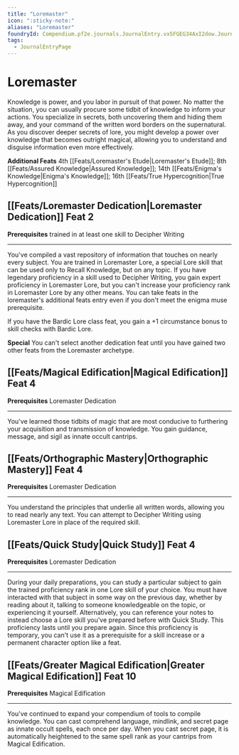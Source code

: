```yaml
---
title: "Loremaster"
icon: ":sticky-note:"
aliases: "Loremaster"
foundryId: Compendium.pf2e.journals.JournalEntry.vx5FGEG34AxI2dow.JournalEntryPage.ackdHdIAmSb0AiVL
tags:
  - JournalEntryPage
---
```


# Loremaster
Knowledge is power, and you labor in pursuit of that power. No matter the situation, you can usually procure some tidbit of knowledge to inform your actions. You specialize in secrets, both uncovering them and hiding them away, and your command of the written word borders on the supernatural. As you discover deeper secrets of lore, you might develop a power over knowledge that becomes outright magical, allowing you to understand and disguise information even more effectively.

**Additional Feats** 4th [[Feats/Loremaster's Etude|Loremaster's Etude]]; 8th [[Feats/Assured Knowledge|Assured Knowledge]]; 14th [[Feats/Enigma's Knowledge|Enigma's Knowledge]]; 16th [[Feats/True Hypercognition|True Hypercognition]]

## [[Feats/Loremaster Dedication|Loremaster Dedication]] Feat 2

**Prerequisites** trained in at least one skill to Decipher Writing

* * *

You've compiled a vast repository of information that touches on nearly every subject. You are trained in Loremaster Lore, a special Lore skill that can be used only to Recall Knowledge, but on any topic. If you have legendary proficiency in a skill used to Decipher Writing, you gain expert proficiency in Loremaster Lore, but you can't increase your proficiency rank in Loremaster Lore by any other means. You can take feats in the loremaster's additional feats entry even if you don't meet the enigma muse prerequisite.

If you have the Bardic Lore class feat, you gain a +1 circumstance bonus to skill checks with Bardic Lore.

**Special** You can't select another dedication feat until you have gained two other feats from the Loremaster archetype.

## [[Feats/Magical Edification|Magical Edification]] Feat 4

**Prerequisites** Loremaster Dedication

* * *

You've learned those tidbits of magic that are most conducive to furthering your acquisition and transmission of knowledge. You gain guidance, message, and sigil as innate occult cantrips.

## [[Feats/Orthographic Mastery|Orthographic Mastery]] Feat 4

**Prerequisites** Loremaster Dedication

* * *

You understand the principles that underlie all written words, allowing you to read nearly any text. You can attempt to Decipher Writing using Loremaster Lore in place of the required skill.

## [[Feats/Quick Study|Quick Study]] Feat 4

**Prerequisites** Loremaster Dedication

* * *

During your daily preparations, you can study a particular subject to gain the trained proficiency rank in one Lore skill of your choice. You must have interacted with that subject in some way on the previous day, whether by reading about it, talking to someone knowledgeable on the topic, or experiencing it yourself. Alternatively, you can reference your notes to instead choose a Lore skill you've prepared before with Quick Study. This proficiency lasts until you prepare again. Since this proficiency is temporary, you can't use it as a prerequisite for a skill increase or a permanent character option like a feat.

## [[Feats/Greater Magical Edification|Greater Magical Edification]] Feat 10

**Prerequisites** Magical Edification

* * *

You've continued to expand your compendium of tools to compile knowledge. You can cast comprehend language, mindlink, and secret page as innate occult spells, each once per day. When you cast secret page, it is automatically heightened to the same spell rank as your cantrips from Magical Edification.